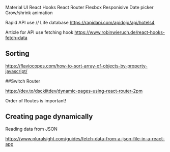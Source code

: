 Material UI
React Hooks
React Router
Flexbox
Responisive
Date picker
Grow/shrink animation

Rapid API use // Life database
https://rapidapi.com/apidojo/api/hotels4

Article for API use fetching hook
https://www.robinwieruch.de/react-hooks-fetch-data

## Sorting

https://flaviocopes.com/how-to-sort-array-of-objects-by-property-javascript/

##Switch Router

https://dev.to/dsckiitdev/dynamic-pages-using-react-router-2pm

Order of Routes is important!

## Creating page dynamically

Reading data from JSON

https://www.pluralsight.com/guides/fetch-data-from-a-json-file-in-a-react-app
